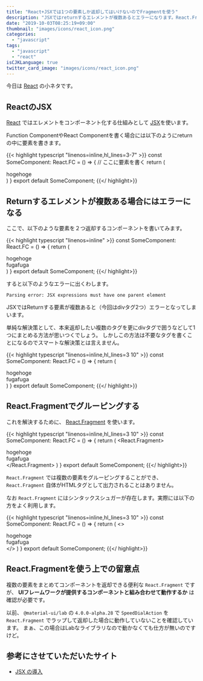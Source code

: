 ```yaml
---
title: "React+JSXでは1つの要素しか返却してはいけないのでFragmentを使う"
description: "JSXではreturnするエレメントが複数あるとエラーになります。React.Fragmrntを活用してDOMをすっきりきれいにしましょう。"
date: "2019-10-03T08:25:19+09:00"
thumbnail: "images/icons/react_icon.png"
categories:
  - "javascript"
tags:
  - "javascript"
  - "react"
isCJKLanguage: true
twitter_card_image: "images/icons/react_icon.png"
---
```


今日は [React](https://ja.reactjs.org/) の小ネタです。

<!--adsense-->

## ReactのJSX

[React](https://ja.reactjs.org/) ではエレメントをコンポーネント化する仕組みとして [JSX](https://ja.reactjs.org/docs/introducing-jsx.html)を使います。

Function ComponentやReact Componentを書く場合には以下のようにreturnの中に要素を書きます。

{{< highlight typescript "linenos=inline,hl_lines=3-7" >}}
const SomeComponent: React.FC = () => {
  // ここに要素を書く
  return (
    <div>
      hogehoge
    </div>
  )
}
export default SomeComponent;
{{</ highlight>}}

## Returnするエレメントが複数ある場合にはエラーになる

ここで、以下のような要素を２つ返却するコンポーネントを書いてみます。

{{< highlight typescript "linenos=inline" >}}
const SomeComponent: React.FC = () => {
  return (
    <div>
      hogehoge
    </div>
    <div>
      fugafuga
    </div>
  )
}
export default SomeComponent;
{{</ highlight>}}

すると以下のようなエラーに出くわします。

```
Parsing error: JSX expressions must have one parent element
```

JSXではReturnする要素が複数あると（今回はdivタグ2つ）エラーとなってしまいます。

単純な解決策として、本来返却したい複数のタグを更にdivタグで囲うなどして1つにまとめる方法が思いつくでしょう。
しかしこの方法は不要なタグを書くことになるのでスマートな解決策とは言えません。

{{< highlight typescript "linenos=inline,hl_lines=3 10" >}}
const SomeComponent: React.FC = () => {
  return (
    <div>
      <div>
        hogehoge
      </div>
      <div>
        fugafuga
      </div>
    </div>
  )
}
export default SomeComponent;
{{</ highlight>}}

<!--adsense-->

## React.Fragmentでグルーピングする

これを解決するために、 [React.Fragment](https://ja.reactjs.org/docs/fragments.html) を使います。

{{< highlight typescript "linenos=inline,hl_lines=3 10" >}}
const SomeComponent: React.FC = () => {
  return (
    <React.Fragment>
      <div>
        hogehoge
      </div>
      <div>
        fugafuga
      </div>
    </React.Fragment>
  )
}
export default SomeComponent;
{{</ highlight>}}

`React.Fragment` では複数の要素をグルーピングすることができ、`React.Fragment` 自体がHTMLタグとして出力されることはありません。

なお `React.Fragment` にはシンタックスシュガーが存在します。実際には以下の方をよく利用します。

{{< highlight typescript "linenos=inline,hl_lines=3 10" >}}
const SomeComponent: React.FC = () => {
  return (
    <>
      <div>
        hogehoge
      </div>
      <div>
        fugafuga
      </div>
    </>
  )
}
export default SomeComponent;
{{</ highlight>}}

## React.Fragmentを使う上での留意点

複数の要素をまとめてコンポーネントを返却できる便利な `React.Fragment` ですが、 **UIフレームワークが提供するコンポーネントと組み合わせて動作するか** は確認が必要です。

以前、 `@material-ui/lab` の `4.0.0-alpha.28` で `SpeedDialAction` を `React.Fragment` でラップして返却した場合に動作していないことを確認しています。
まぁ、この場合はLabなライブラリなので動かなくても仕方が無いのですけど。

## 参考にさせていただいたサイト

* [JSX の導入](https://ja.reactjs.org/docs/introducing-jsx.html)
